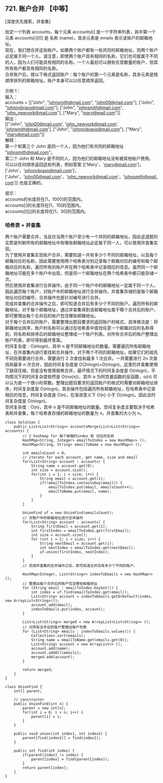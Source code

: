 ## 721. 账户合并 【中等】     
[深度优先搜索，并查集]     

给定一个列表 accounts，每个元素 accounts[i] 是一个字符串列表，其中第一个元素 accounts[i][0] 是 名称 (name)，其余元素是 emails 表示该账户的邮箱地址。    
现在，我们想合并这些账户。如果两个账户都有一些共同的邮箱地址，则两个账户必定属于同一个人。请注意，即使两个账户具有相同的名称，它们也可能属于不同的人，因为人们可能具有相同的名称。一个人最初可以拥有任意数量的账户，但其所有账户都具有相同的名称。     
合并账户后，按以下格式返回账户：每个账户的第一个元素是名称，其余元素是按顺序排列的邮箱地址。账户本身可以以任意顺序返回。     

示例 1：    
输入：     
accounts = [["John", "johnsmith@mail.com", "john00@mail.com"], ["John", "johnnybravo@mail.com"], ["John", "johnsmith@mail.com", "john_newyork@mail.com"], ["Mary", "mary@mail.com"]]    
输出：     
[["John", 'john00@mail.com', 'john_newyork@mail.com', 'johnsmith@mail.com'],  ["John", "johnnybravo@mail.com"], ["Mary", "mary@mail.com"]]           
解释：        
第一个和第三个 John 是同一个人，因为他们有共同的邮箱地址 "johnsmith@mail.com"。        
第二个 John 和 Mary 是不同的人，因为他们的邮箱地址没有被其他帐户使用。       
可以以任何顺序返回这些列表，例如答案 [['Mary'，'mary@mail.com']，['John'，'johnnybravo@mail.com']，        
['John'，'john00@mail.com'，'john_newyork@mail.com'，'johnsmith@mail.com']] 也是正确的。         

提示：         
accounts的长度将在[1，1000]的范围内。          
accounts[i]的长度将在[1，10]的范围内。         
accounts[i][j]的长度将在[1，30]的范围内。          

### 哈希表 + 并查集     
两个账户需要合并，当且仅当两个账户至少有一个共同的邮箱地址，因此这道题的实质是判断所有的邮箱地址中有哪些邮箱地址必定属于同一人，可以使用并查集实现。     
为了使用并查集实现账户合并，需要知道一共有多少个不同的邮箱地址，以及每个邮箱对应的名称，因此需要使用两个哈希表分别记录每个邮箱对应的编号和每个邮箱对应的名称，遍历所有的账户并在两个哈希表中记录相应的信息。虽然同一个邮箱地址可能在多个账户中出现，但是同一个邮箱地址在两个哈希表中都只能存储一次。     
然后使用并查集进行合并操作。由于同一个账户中的邮箱地址一定属于同一个人，因此遍历每个账户，对账户中的邮箱地址进行合并操作。并查集存储的是每个邮箱地址对应的编号，合并操作也是针对编号进行合并。   
完成并查集的合并操作之后，即可知道合并后有多少个不同的账户。遍历所有的邮箱地址，对于每个邮箱地址，通过并查集得到该邮箱地址属于哪个合并后的账户，即可整理出每个合并后的账户包含哪些邮箱地址。    
对于每个合并后的账户，需要整理出题目要求的返回账户的格式，具体做法是：将邮箱地址排序，账户的名称可以通过在哈希表中查找任意一个邮箱对应的名称得到，将名称和排序后的邮箱地址整理成一个账户列表。对所有合并后的账户整理出账户列表，即可得到最终答案。     
时间复杂度：O(nlogn)，其中 n 是不同邮箱地址的数量。需要遍历所有邮箱地址，在并查集内进行查找和合并操作，对于两个不同的邮箱地址，如果它们的祖先不同则需要进行合并，需要进行 2 次查找和最多 1 次合并。一共需要进行 2n 次查找和最多 n 次合并，因此时间复杂度是 O(2nlogn)=O(nlogn)。这里的并查集使用了路径压缩，但是没有使用按秩合并，最坏情况下的时间复杂度是 O(nlogn)，平均情况下的时间复杂度依然是 O(nα(n))，其中 α 为阿克曼函数的反函数，α(n) 可以认为是一个很小的常数。整理出题目要求的返回账户的格式时需要对邮箱地址排序，时间复杂度是 O(nlogn)。其余操作包括遍历所有邮箱地址，在哈希表中记录相应的信息，时间复杂度是 O(n)，在渐进意义下 O(n) 小于 O(nlogn)。因此总时间复杂度是 O(nlogn)。           
空间复杂度：O(n)，其中 n 是不同邮箱地址的数量。空间复杂度主要取决于哈希表和并查集，每个哈希表存储的邮箱地址的数量为 n，并查集的大小为 n。              

```
class Solution {
    public List<List<String>> accountsMerge(List<List<String>> accounts) {
        // 2 hashmap for 每个邮箱的index 和 对应的名称
        HashMap<String, Integer> emailToIndex = new HashMap<> ();
        HashMap<String, String> emailToName = new HashMap<> ();

        int emailsCount = 0;
        // iterate for each account, get name, size and email
        for(List<String> account : accounts) {
            String name = account.get(0);
            int size = account.size();
            for(int i = 1; i < size; i++) {
                String email = account.get(i);
                if(!emailToIndex.containsKey(email)) {
                    emailToIndex.put(email, emailsCount++);
                    emailToName.put(email, name);
                }
            }
        }

        UnionFind uf = new UnionFind(emailsCount);
        // 对账户中的邮箱地址进行合并操作
        for(List<String> account : accounts) {
            String firstEmail = account.get(1);
            int firstIndex = emailToIndex.get(firstEmail);
            int size = account.size();
            for (int i = 2; i < size; i++) {
                String nextEmail = account.get(i);
                int nextIndex = emailToIndex.get(nextEmail);
                uf.union(firstIndex, nextIndex);
            }
        }
        // 完成并查集的合并操作之后，即可知道合并后有多少个不同的账户。

        HashMap<Integer, List<String>> indexToEmails = new HashMap<> ();
        // 整理出每个合并后的账户包含哪些邮箱地址
        for (String email : emailToIndex.keySet()) {
            int index = uf.find(emailToIndex.get(email));
            List<String> account = indexToEmails.getOrDefault(index, new ArrayList<String>());
            account.add(email);
            indexToEmails.put(index, account);
        }

        List<List<String>> merged = new ArrayList<List<String>> ();
        // 对所有合并后的账户整理出账户列表
        for (List<String> emails : indexToEmails.values()) {
            Collections.sort(emails);
            String name = emailToName.get(emails.get(0));
            List<String> account = new ArrayList<> ();
            account.add(name);
            account.addAll(emails);
            merged.add(account);
        }

        return merged;
    }
}

class UnionFind {
    int[] parent;

    // constructor
    public UnionFind(int n) {
        parent = new int[n];
        for(int i = 0; i < n; i++) {
            parent[i] = i;
        }
    }

    public void union(int index1, int index2) {
        parent[find(index2)] = find(index1);
    }

    public int find(int index) {
        if(parent[index] != index) {
            parent[index] = find(parent[index]);
        }
        return parent[index];
    }
}
```

















